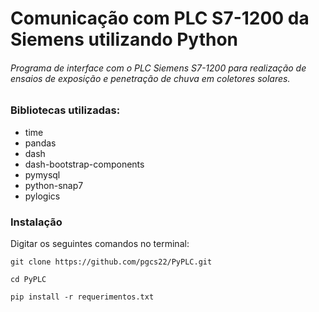 # Comunicação com PLC S7-1200 da Siemens utilizando Python

###### Programa de interface com o PLC Siemens S7-1200 para realização de ensaios de exposição e penetração de chuva em coletores solares.


### Bibliotecas utilizadas:
 * time
 * pandas
 * dash
 * dash-bootstrap-components
 * pymysql
 * python-snap7
 * pylogics

### Instalação
Digitar os seguintes comandos no terminal:

` git clone https://github.com/pgcs22/PyPLC.git `

` cd PyPLC `

` pip install -r requerimentos.txt ` 